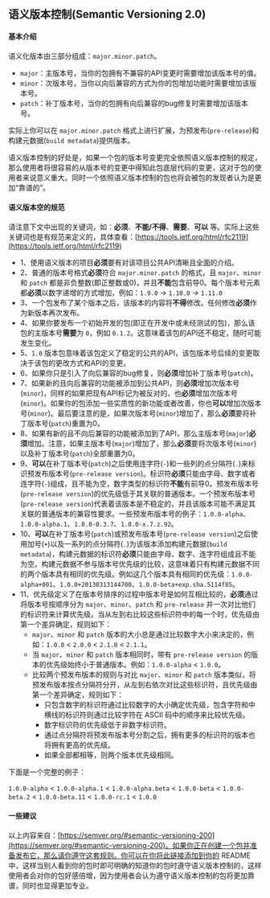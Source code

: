 ## 语义版本控制(Semantic Versioning 2.0)

#### 基本介绍

语义化版本由三部分组成：`major.minor.patch`。

* `major`：主版本号，当你的包拥有不兼容的API变更时需要增加该版本号的值。
* `minor`：次版本号，当你以向后兼容的方式为你的包增加功能时需要增加该版本号。
* `patch`：补丁版本号，当你的包拥有向后兼容的bug修复时需要增加该版本号。

实际上你可以在 `major.minor.patch` 格式上进行扩展，为预发布(`pre-release`)和构建元数据(`build metadata`)提供版本。

语义版本控制的好处是，如果一个包的版本号变更完全依照语义版本控制的规定，那么使用者将很容易的从版本号的变更中得知此包底层代码的变更，这对于包的使用者来说意义重大。同时一个依照语义版本控制的包也将会被包的发现者认为是更加“靠谱的”。

#### 语义版本空的规范

请注意下文中出现的关键词，如：**必须**、**不能/不得**、**需要**、**可以** 等。实际上这些关键词也是有规范来定义的，具体查看：[https://tools.ietf.org/html/rfc2119](https://tools.ietf.org/html/rfc2119)

* 1、使用语义版本的项目**必须**要有对该项目公共API清晰且全面的介绍。
* 2、普通的版本号格式**必须**符合 `major.minor.patch` 的格式，且 `major`、`minor` 和 `patch` 都是非负整数(即正整数或0)，并且**不能**包含前导0。每个版本号元素都**必须**以数字递增的方式增加，例如：`1.9.0` -> `1.10.0` -> `1.11.0`
* 3、一个包发布了某个版本之后，该版本的内容将**不得**修改。任何修改**必须**作为新版本再次发布。
* 4、如果你要发布一个初始开发的包(即正在开发中或未经测试的包)，那么该包的主版本号**需要**为 `0`，例如 `0.1.2`。这意味着该包的API还不稳定，随时可能发生变化。
* 5、`1.0` 版本包意味着该包定义了稳定的公共的API，该包版本号后续的变更取决于该包的更改方式和API的变更。
* 6、如果你只是引入了向后兼容的bug修复，则**必须**增加补丁版本号(`patch`)。
* 7、如果新的且向后兼容的功能被添加到公共API，则**必须**增加次版本号(`minor`)，同样的如果把现有API标记为被反对的，也**必须**增加次版本号(`minor`)。如果你的包添加一些实质性的新功能或者改善，你也**可以**增加次版本号(`minor`)。最后要注意的是，如果次版本号(`minor`)增加了，那么**必须**要将补丁版本号(`patch`)重置为0。
* 8、如果有新的且不向后兼容的功能被添加到了API，那么主版本号(`major`)**必须**增加。注意，如果主版本号(`major`)增加了，那么**必须**要将次版本号(`minor`)以及补丁版本号(`patch`)全部重置为0。
* 9、**可以**在补丁版本号(`patch`)之后使用连字符(`-`)和一些列的点分隔符(`.`)来标识预发布版本号(`pre-release version`)。标识符**必须**只能由字母、数字或者连字符(`-`)组成，且不能为空，数字类型的标识符**不能**有前导0。预发布版本号(`pre-release version`)的优先级低于其关联的普通版本。一个预发布版本号(`pre-release version`)代表着该版本是不稳定的，并且该版本可能不满足其关联的普通版本的兼容性要求。一些预发布版本号的例子：`1.0.0-alpha`、`1.0.0-alpha.1`、`1.0.0-0.3.7`、`1.0.0-x.7.z.92`。
* 10、**可以**在补丁版本号(`patch`)或预发布版本号(`pre-release version`)之后使用加号(`+`)以及一系列的点分隔符(`.`)为该版本添加构建元数据(`build metadata`)，构建元数据的标识符**必须**只能由字母、数字、连字符组成且不能为空。构建元数据不参与版本号优先级的比较，这意味着只有构建元数据不同的两个版本具有相同的优先级。例如这几个版本具有相同的优先级：`1.0.0-alpha+001`、`1.0.0+20130313144700`、`1.0.0-beta+exp.sha.5114f85`。
* 11、优先级定义了在版本号排序的过程中版本号是如何互相比较的，**必须**通过将版本号按顺序分为 `major`、`minor`、`patch` 和 `pre-release` 并一次对比他们的标识符来计算优先级。当从左到右比较这些标识符中的每一个时，优先级由第一个差异确定，规则如下：
  * `major`、`minor` 和 `patch` 版本的大小总是通过比较数字大小来决定的，例如：`1.0.0` < `2.0.0` < `2.1.0` < `2.1.1`。
  * 当 `major`、`minor` 和 `patch` 版本相同时，带有 `pre-release version` 的版本的优先级始终小于普通版本。例如：`1.0.0-alpha` < `1.0.0`。
  * 比较两个预发布版本的规则与对比 `major`、`minor` 和 `patch` 版本类似，将预发布版本按点分隔符分开，从左到右依次对比这些标识符，且优先级由第一个差异确定，规则如下：
    * 只包含数字的标识符通过比较数字的大小确定优先级，包含字符和中横线的标识符则通过比较字符在 ASCII 码中的顺序来比较优先级。
    * 数字标识符的优先级低于非数字标识符。
    * 通过点分隔符将预发布版本号分割之后，拥有更多的标识符的版本也将拥有更高的优先级。
    * 如果全部都相等，则两个版本优先级相同。

下面是一个完整的例子：

`1.0.0-alpha` < `1.0.0-alpha.1` < `1.0.0-alpha.beta` < `1.0.0-beta` < `1.0.0-beta.2` < `1.0.0-beta.11` < `1.0.0-rc.1` < `1.0.0`

#### 一些建议

以上内容来自：[https://semver.org/#semantic-versioning-200](https://semver.org/#semantic-versioning-200)。如果你正在创建一个包并准备发布它，那么请你遵守这套规则。你可以在你将此链接添加到你的 README 中，这样当别人看到你的包时即可明确的知道你的包时遵守语义版本控制的，这样使用者会对你的包好感倍增，因为使用者会认为遵守语义版本控制的包将更加靠谱，同时也显得更加专业。